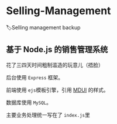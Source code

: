 # Selling-Management
:label:Selling management backup
## 基于 Node.js 的销售管理系统
花了三四天时间粗制滥造的玩意儿（捂脸）

后台使用 `Express` 框架。

前端使用 `ejs`模板引擎，引用 [MDUI](https://www.mdui.org/) 的样式。

数据库使用 `MySQL`。

主要业务处理统一写在了 `index.js`里
